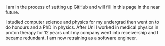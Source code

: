 I am in the process of setting up GitHub and will fill in this page in the near future.

I studied computer science and physics for my undergrad then went on to do honours and a PhD in physics.  After Uni I worked in medical physics in proton therapy for 12 years until my company went into receivership and I became redundant.  I am now retraining as a software engineer.

<!--
**jamillambert/jamillambert** is a ✨ _special_ ✨ repository because its `README.md` (this file) appears on your GitHub profile.

Here are some ideas to get you started:

- 🔭 I’m currently working on ...
- 🌱 I’m currently learning ...
- 👯 I’m looking to collaborate on ...
- 🤔 I’m looking for help with ...
- 💬 Ask me about ...
- 📫 How to reach me: ...
- 😄 Pronouns: ...
- ⚡ Fun fact: ...
-->
